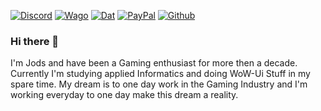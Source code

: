 [![Discord][SVG-Discord]][Discord]
[![Wago][SVG-Wago]][Wago]
[![Dat][SVG-Dat]][Dat]
[![PayPal][SVG-PayPal]][PayPal]
[![Github][SVG-Github]][Github]

### Hi there 👋

I'm Jods and have been a Gaming enthusiast for more then a decade. Currently I'm studying applied Informatics and doing WoW-Ui Stuff in my spare time. 
My dream is to one day work in the Gaming Industry and I'm working everyday to one day make this dream a reality.



[//]: # (Links)

[Discord]: https://discord.com/invite/v3gYmYamGJ (Join the Discord)
[PayPal]: https://www.paypal.com/donate/?hosted_button_id=PSQ4D3HXNZKMG (Donate via PayPal)
[Wago]: https://wago.io/p/Jodsderechte (Check out my Weakauras)
[Dat]:  https://www.curseforge.com/wow/addons/dungeon-aura-tools (Check out my World of Warcraft Addon)
[Github]: https://github.com/Jods-GH (The Github Org i use to host public Repositories)

[//]: # (Images)
[SVG-Github]: https://img.shields.io/badge/GitHub-100000?style=for-the-badge&logo=github&logoColor=white
[SVG-Discord]: https://img.shields.io/badge/Discord-7289da?logo=discord&logoColor=fff&style=flat-square
[SVG-PayPal]: https://custom-icon-badges.demolab.com/badge/-PayPal-lightgrey?style=flat-square&logo=paypal&color=007CB1
[SVG-Wago]: https://custom-icon-badges.demolab.com/badge/-WeakAuras-lightgrey?style=flat-square&logo=weakauras&color=22283D
[SVG-Dat]: https://custom-icon-badges.demolab.com/badge/-WoW_Addon-lightgrey?style=flat-square&logo=dat&color=ff5c19
